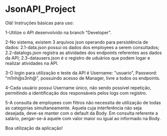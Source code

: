 # JsonAPI_Project

Olá!
Instruções básicas para uso:

1-Utilize o API desenvolvido na branch "Developer".

2-No sistema, existem 3 arquivos json operando para persistência de dados:
2.1-data.json possui os dados dos employees a serem consultados;
2.2-datalogs.json registra as atividades dos endpoints referentes aos dados da API;
2.3-datausers.json é o registro de uduários que podem logar e realizar atividades na API.

3-O login para utilização e teste da API é Username: "usuario", Password: "m1nh@s3nh@", possuindo acesso de Manager, livre a todos os endpoints.

4-Cada usuário possui Username único, não sendo possível repetição, permitindo a identificação dos responsáveis pelos logs com registro.

5-A consulta de employees com filtros não necessita de utilização de todas as categorias simultaneamente. 
Aquela cuja interferência não seja desejada, deve-se manter com o default da Body.
Em consulta referente a salário, pergar-se-á aquele com valor maior ou igual ao informado na Body.

Boa utilização da aplicação!

